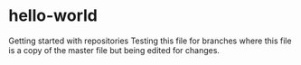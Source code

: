 # hello-world
Getting started with repositories
Testing this file for branches where this file is a copy of the master file but being edited for changes.
